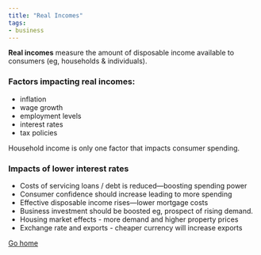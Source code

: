 ```yaml
---
title: "Real Incomes"
tags:
- business
---
```


**Real incomes** measure the amount of disposable income available to consumers (eg, households & individuals).

### Factors impacting real incomes:

- inflation
- wage growth
- employment levels
- interest rates
- tax policies


Household income is only one factor that impacts consumer spending.

### Impacts of lower interest rates

- Costs of servicing loans / debt is reduced—boosting spending power
-  Consumer confidence should increase leading to more spending
- Effective disposable income rises—lower mortgage costs
- Business investment should be boosted eg, prospect of rising demand.
- Housing market effects - more demand and higher property prices
- Exchange rate and exports - cheaper currency will increase exports




[Go home](/)